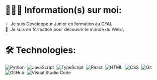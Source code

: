 # 👨🏻‍💻 Information(s) sur moi:

💡 &nbsp;Je suis Développeur Junior en formation au [CFAI](https://www.pole-formation-lda.fr).\
🌱 &nbsp;Je suis en formation pour découvrir le monde du Web.\


# 🛠 Technologies:
![Python](https://img.shields.io/badge/-Python-05122A?style=flat&logo=python)&nbsp;
![JavaScript](https://img.shields.io/badge/-JavaScript-05122A?style=flat&logo=javascript)&nbsp;
![TypeScript](https://shields.io/badge/TypeScript-05122A?style=flat&logo=Typescript&logoColor=A8B9CC)&nbsp;
![React](https://img.shields.io/badge/React-05122A?&style=flat&logo=react)&nbsp;
![HTML](https://img.shields.io/badge/-HTML-05122A?style=flat&logo=HTML5)&nbsp;
![CSS](https://img.shields.io/badge/-CSS-05122A?style=flat&logo=CSS3&logoColor=1572B6)&nbsp;
![Git](https://img.shields.io/badge/-Git-05122A?style=flat&logo=git)&nbsp;
![GitHub](https://img.shields.io/badge/-GitHub-05122A?style=flat&logo=github)&nbsp;
![Visual Studio Code](https://img.shields.io/badge/-Visual%20Studio%20Code-05122A?style=flat&logo=visual-studio-code&logoColor=007ACC)&nbsp;
